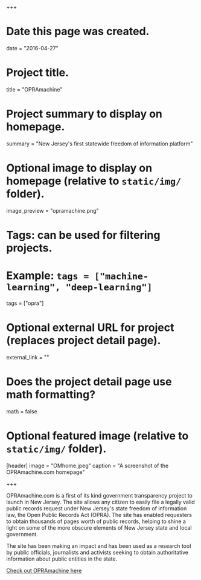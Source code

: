+++
# Date this page was created.
date = "2016-04-27"

# Project title.
title = "OPRAmachine"

# Project summary to display on homepage.
summary = "New Jersey's first statewide freedom of information platform"

# Optional image to display on homepage (relative to `static/img/` folder).
image_preview = "opramachine.png"

# Tags: can be used for filtering projects.
# Example: `tags = ["machine-learning", "deep-learning"]`
tags = ["opra"]

# Optional external URL for project (replaces project detail page).
external_link = ""

# Does the project detail page use math formatting?
math = false

# Optional featured image (relative to `static/img/` folder).
[header]
image = "OMhome.jpeg"
caption = "A screenshot of the OPRAmachine.com homepage"

+++

OPRAmachine.com is a first of its kind government transparency project to launch in New Jersey. The site allows any citizen to easily file a legally valid public records request under New Jersey's state freedom of information law, the Open Public Records Act (OPRA). The site has enabled requesters to obtain thousands of pages worth of public records, helping to shine a light on some of the more obscure elements of New Jersey state and local government.

The site has been making an impact and has been used as a research tool by public officials, journalists and activists seeking to obtain authoritative information about public entities in the state.

[Check out OPRAmachine here](https://opramachine.com/)
